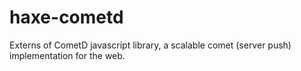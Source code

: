 # haxe-cometd
Externs of CometD javascript library, a scalable comet (server push) implementation for the web.
